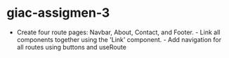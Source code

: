 # giac-assigmen-3
- Create four route pages: Navbar, About, Contact, and Footer.  - Link all components together using the 'Link' component.  - Add navigation for all routes using buttons and useRoute
